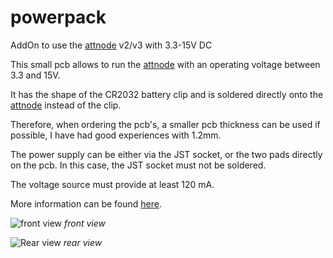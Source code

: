 # powerpack
 AddOn to use the [attnode](https://attno.de) v2/v3 with 3.3-15V DC

This small pcb allows to run the [attnode](https://attno.de) with an operating voltage between 3.3 and 15V.

It has the shape of the CR2032 battery clip and is soldered directly onto the [attnode](https://attno.de) instead of the clip.

Therefore, when ordering the pcb's, a smaller pcb thickness can be used if possible, I have had good experiences with 1.2mm.

The power supply can be either via the JST socket, or the two pads directly on the pcb. In this case, the JST socket must not be soldered.

The voltage source must provide at least 120 mA.

More information can be found [here](https://www.attno.de/blog/2021-01-08).

![front view](https://github.com/theArcher73/powerpack/blob/main/kicads-project/img/board_front.png) *front view*

![Rear view](https://github.com/theArcher73/powerpack/blob/main/kicads-project/img/board_rear.png) *rear view*
